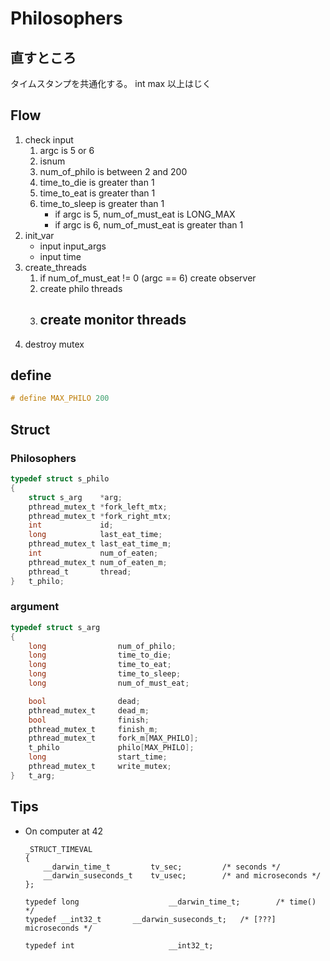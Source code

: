 # Philosophers

## 直すところ
タイムスタンプを共通化する。
int max 以上はじく

## Flow
1. check input
	1. argc is 5 or 6
	1. isnum
	1. num_of_philo is between 2 and 200
	1. time_to_die is greater than 1
	1. time_to_eat is greater than 1
	1. time_to_sleep is greater than 1
		- if argc is 5, num_of_must_eat is LONG_MAX
		- if argc is 6, num_of_must_eat is greater than 1
1. init_var
	- input input_args
	- input time
1. create_threads
	1. if num_of_must_eat != 0 (argc == 6) create observer
	1. create philo threads
	1. create monitor threads
		- 
1. destroy mutex


## define
```c
# define MAX_PHILO 200
```

## Struct
###  Philosophers
```c
typedef struct s_philo
{
	struct s_arg	*arg;
	pthread_mutex_t	*fork_left_mtx;
	pthread_mutex_t	*fork_right_mtx;
	int				id;
	long			last_eat_time;
	pthread_mutex_t	last_eat_time_m;
	int				num_of_eaten;
	pthread_mutex_t	num_of_eaten_m;
	pthread_t		thread;
}	t_philo;
```

### argument
```c
typedef struct s_arg
{
	long				num_of_philo;
	long				time_to_die;
	long				time_to_eat;
	long				time_to_sleep;
	long				num_of_must_eat;

	bool				dead;
	pthread_mutex_t		dead_m;
	bool				finish;
	pthread_mutex_t		finish_m;
	pthread_mutex_t		fork_m[MAX_PHILO];
	t_philo				philo[MAX_PHILO];
	long				start_time;
	pthread_mutex_t		write_mutex;
}	t_arg;
```

## Tips
- On computer at 42
	```
	_STRUCT_TIMEVAL
	{
		__darwin_time_t         tv_sec;         /* seconds */
		__darwin_suseconds_t    tv_usec;        /* and microseconds */
	};

	typedef long                    __darwin_time_t;        /* time() */
	typedef __int32_t       __darwin_suseconds_t;   /* [???] microseconds */

	typedef int                     __int32_t;
	```	
